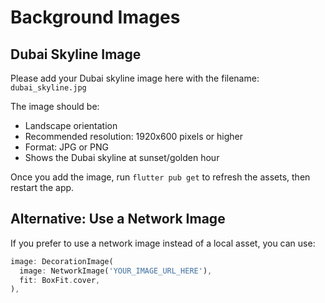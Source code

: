 # Background Images

## Dubai Skyline Image

Please add your Dubai skyline image here with the filename: `dubai_skyline.jpg`

The image should be:
- Landscape orientation
- Recommended resolution: 1920x600 pixels or higher
- Format: JPG or PNG
- Shows the Dubai skyline at sunset/golden hour

Once you add the image, run `flutter pub get` to refresh the assets, then restart the app.

## Alternative: Use a Network Image

If you prefer to use a network image instead of a local asset, you can use:
```dart
image: DecorationImage(
  image: NetworkImage('YOUR_IMAGE_URL_HERE'),
  fit: BoxFit.cover,
),
```
